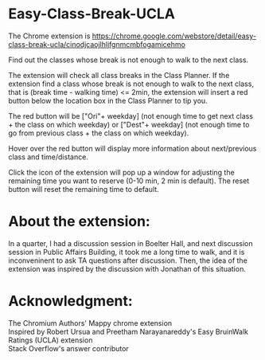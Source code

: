# Easy-Class-Break-UCLA
The Chrome extension is https://chrome.google.com/webstore/detail/easy-class-break-ucla/cinodjcaojlhljfgnmcmbfogamicehmo  

Find out the classes whose break is not enough to walk to the next class.
  
The extension will check all class breaks in the Class Planner. If the extension find a class whose break is not enough to walk to the next class, that is (break time - walking time) <= 2min, the extension will insert a red button below the location box in the Class Planner to tip you.
  
The red button will be ["Ori"+ weekday] (not enough time to get next class + the class on which weekday) or ["Dest"+ weekday] (not enough time to go from previous class + the class on which weekday).
  
Hover over the red button will display more information about next/previous class and time/distance.  

Click the icon of the extension will pop up a window for adjusting the remaining time you want to reserve (0-10 min, 2 min is default). The reset button will reset the remaining time to default.

# About the extension:
In a quarter, I had a discussion session in Boelter Hall, and next discussion session in Public Affairs Building, it took me a long time to walk, and it is inconveninent to ask TA questions after discussion. Then, the idea of the extension was inspired by the discussion with Jonathan of this situation.

# Acknowledgment:
The Chromium Authors' Mappy chrome extension  
Inspired by Robert Ursua and Preetham Narayanareddy's Easy BruinWalk Ratings (UCLA) extension  
Stack Overflow's answer contributor  

